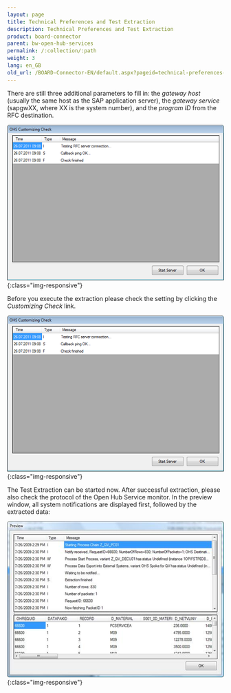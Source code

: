 ```yaml
---
layout: page
title: Technical Preferences and Test Extraction
description: Technical Preferences and Test Extraction
product: board-connector
parent: bw-open-hub-services
permalink: /:collection/:path
weight: 3
lang: en_GB
old_url: /BOARD-Connector-EN/default.aspx?pageid=technical-preferences-and-test-extraction
---
```


There are still three additional parameters to fill in: the *gateway host* (usually the same host as the SAP application server), the *gateway service* (sapgwXX, where XX is the system number), and the *program ID* from the RFC destination.

![OHS-Preferences-01](/img/content/OHS-Preferences-01.png){:class="img-responsive"}

Before you execute the extraction please check the setting by clicking the *Customizing Check* link.

![OHS-Preferences-02](/img/content/OHS-Preferences-02.png){:class="img-responsive"}

The Test Extraction can be started now. After successful extraction, please also check the protocol of the Open Hub Service monitor. In the preview window, all system notifications are displayed first, followed by the extracted data:

![OHS-Preferences-03](/img/content/OHS-Preferences-03.png){:class="img-responsive"}
